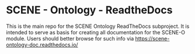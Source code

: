 # SCENE - Ontology - ReadtheDocs
This is the main repo for the SCENE Ontology ReadTheDocs subproject. It is intended to serve as basis for creating all documentation for the SCENE-O module. Users should better browse for such info via https://scene-ontology-doc.readthedocs.io/
